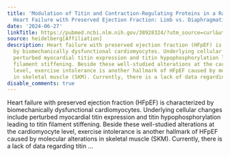 ```yaml
---
title: 'Modulation of Titin and Contraction-Regulating Proteins in a Rat Model of
  Heart Failure with Preserved Ejection Fraction: Limb vs. Diaphragmatic Muscle'
date: '2024-06-27'
linkTitle: https://pubmed.ncbi.nlm.nih.gov/38928324/?utm_source=curl&utm_medium=rss&utm_campaign=pubmed-2&utm_content=1FakS-2QOkCT8HsMOQP1bCRQ4YzyumYOmxmF0moLsQ3dFB1E9V&fc=20220326224207&ff=20240627182010&v=2.18.0.post9+e462414
source: heidelberg[Affiliation]
description: Heart failure with preserved ejection fraction (HFpEF) is characterized
  by biomechanically dysfunctional cardiomyocytes. Underlying cellular changes include
  perturbed myocardial titin expression and titin hypophosphorylation leading to titin
  filament stiffening. Beside these well-studied alterations at the cardiomyocyte
  level, exercise intolerance is another hallmark of HFpEF caused by molecular alterations
  in skeletal muscle (SKM). Currently, there is a lack of data regarding titin ...
disable_comments: true
---
```

Heart failure with preserved ejection fraction (HFpEF) is characterized by biomechanically dysfunctional cardiomyocytes. Underlying cellular changes include perturbed myocardial titin expression and titin hypophosphorylation leading to titin filament stiffening. Beside these well-studied alterations at the cardiomyocyte level, exercise intolerance is another hallmark of HFpEF caused by molecular alterations in skeletal muscle (SKM). Currently, there is a lack of data regarding titin ...